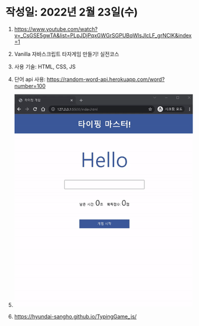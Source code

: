 # 작성일: 2022년 2월 23일(수)

1. <https://www.youtube.com/watch?v=_CsGSE5gwTA&list=PLpJDjPqxGWGrSGPUBqWlsJlcLF_grNClK&index=1>

2. Vanilla 자바스크립트 타자게임 만들기! 실전코스

3. 사용 기술: HTML, CSS, JS

4. 단어 api 사용: <https://random-word-api.herokuapp.com/word?number=100>

5. ![default](screenshot.gif)

6. <https://hyundai-sangho.github.io/TypingGame_js/>